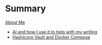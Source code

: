 # Summary

[About Me](./about_me.md)

- [AI and how I use it to help with my writing](./posts/ai-and-how-i-use-it-to-help-with-my-writing.md)
- [Hashicorp Vault and Docker Compose](./posts/hashicorp-vault-and-docker-compose.md)